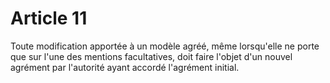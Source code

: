 # Article 11

Toute modification apportée à un modèle agréé, même lorsqu'elle ne porte que sur l'une des mentions facultatives, doit faire l'objet d'un nouvel agrément par l'autorité ayant accordé l'agrément initial.
